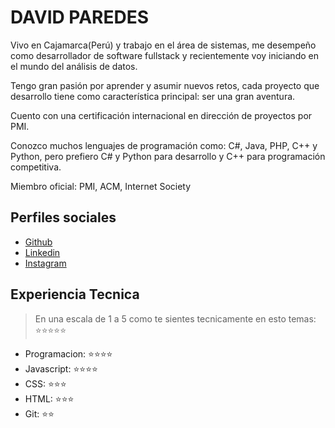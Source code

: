 # DAVID PAREDES

Vivo en Cajamarca(Perú) y trabajo en el área de sistemas, me desempeño como desarrollador de software fullstack y recientemente voy iniciando en el mundo del análisis de datos.

Tengo gran pasión por aprender y asumir nuevos retos, cada proyecto que desarrollo tiene como característica principal: ser una gran aventura.

Cuento con una certificación internacional en dirección de proyectos por PMI.

Conozco muchos lenguajes de programación como: C#, Java, PHP, C++ y Python, pero prefiero C# y Python para desarrollo y C++ para programación competitiva.

Miembro oficial: PMI, ACM, Internet Society

## Perfiles sociales

- [Github](https://github.com/davichano)
- [Linkedin](https://www.linkedin.com/in/dparedesa/)
- [Instagram](https://www.instagram.com/davichano)

## Experiencia Tecnica

> En una escala de 1 a 5 como te sientes tecnicamente en esto temas: ⭐️⭐️⭐️⭐️⭐️

- Programacion: ⭐️⭐️⭐️⭐️
- Javascript: ⭐️⭐️⭐️⭐️
- CSS: ⭐️⭐️⭐️
- HTML: ⭐️⭐️⭐️
- Git: ⭐️⭐️
